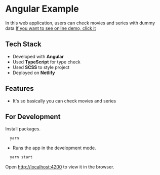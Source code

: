 # Angular Example

In this web application, users can check movies and series with dummy data [If you want to see online demo, click it](https://61857e049cbc491a2b4a4f19--youthful-khorana-51ca88.netlify.app/)

## Tech Stack
- Developed with **Angular**
- Used **TypeScript** for type check
- Used **SCSS** to style project
- Deployed on **Netlify**


## Features

- It's so basically you can check movies and series

## For Development

Install packages.
```bash
  yarn
```

- Runs the app in the development mode.

```bash
  yarn start
```
Open [http://localhost:4200](http://localhost:4200) to view it in the browser.
